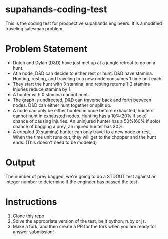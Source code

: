# supahands-coding-test
This is the coding test for prospective supahands engineers. It is a modified traveling salesman problem.

# Problem Statement
* Dutch and Dylan (D&D) have just met up at a jungle retreat to go on a hunt.
* At a node, D&D can decide to either rest or hunt. D&D have stamina. Hunting, resting, and traveling to a new node consumes 1 time unit each. 
* They start the hunt with 3 stamina, and resting returns 1-2 stamina
Injuries reduce stamina by 1.
* A hunter with 0 stamina cannot hunt.
* The graph is undirected, D&D can traverse back and forth between nodes. D&D can either hunt together or split up. 
* A node can only be either hunted in once before exhausted, hunters cannot hunt in exhausted nodes. Hunting has a 10%(20% if solo) chance of causing injuries. An uninjured hunter has a 50%(60% if solo) chance of bagging a prey, an injured hunter has 30%.
* A crippled (0 stamina) hunter can only travel to a new node or rest. 
When the time unit runs out, they will get to the chopper and the hunt ends. (This doesn't need to be modeled)

# Output
The number of prey bagged, we're going to do a STDOUT test against an integer number to determine if the engineer has passed the test.

# Instructions
1. Clone this repo
2. Solve the appropriate version of the test, be it python, ruby or js.
3. Make a fork, and then create a PR for the fork when you are ready for answer submission!

